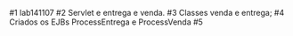 #1 lab141107
#2 Servlet e entrega e venda.
#3 Classes venda e entrega;
#4 Criados os EJBs ProcessEntrega e ProcessVenda
#5 